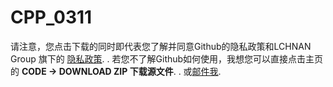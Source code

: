 # CPP_0311
 
请注意，您点击下载的同时即代表您了解并同意Github的隐私政策和LCHNAN Group 旗下的 [隐私政策](https://lchnan.cn/zh/privacy.html).
.
若您不了解Github如何使用，我想您可以直接点击主页的 **CODE -> DOWNLOAD ZIP 下载源文件**.
.
或[邮件我](mailme:yanchu17@outlook.com).
